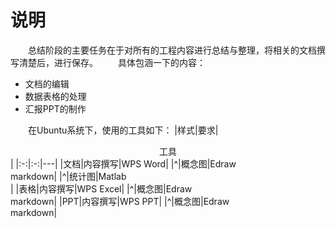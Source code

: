 # 说明
&#8195;&#8195;总结阶段的主要任务在于对所有的工程内容进行总结与整理，将相关的文档撰写清楚后，进行保存。
&#8195;&#8195;具体包涵一下的内容：
- 文档的编辑
- 数据表格的处理
- 汇报PPT的制作

&#8195;&#8195;在Ubuntu系统下，使用的工具如下：
|样式|要求|<center>工具</center>|
|:-:|:-:|---|
|文档|内容撰写|WPS Word|
|^|概念图|Edraw</br>markdown|
|^|统计图|Matlab</br>|
|表格|内容撰写|WPS Excel|
|^|概念图|Edraw</br>markdown|
|PPT|内容撰写|WPS PPT|
|^|概念图|Edraw</br>markdown|
